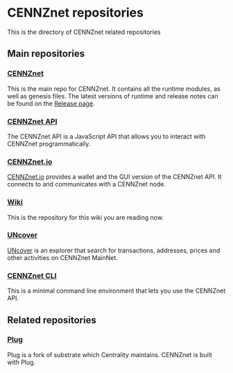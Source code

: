 # CENNZnet repositories

This is the directory of CENNZnet related repositories

## Main repositories

### [CENNZnet](https://github.com/cennznet/cennznet)

This is the main repo for CENNZnet. It contains all the runtime modules, as well as genesis files.
The latest versions of runtime and release notes can be found on the [Release page](https://github.com/cennznet/cennznet/releases).

### [CENNZnet API](https://github.com/cennznet/api.js)

The CENNZnet API is a JavaScript API that allows you to interact with CENNZnet programmatically.


### [CENNZnet.io](https://github.com/cennznet/ui)

[CENNZnet.io](https://cennznet.io/#/) provides a wallet and the GUI version of the CENNZnet API. It connects to and communicates with a CENNZnet node.


### [Wiki](https://github.com/cennznet/wiki)

This is the repository for this wiki you are reading now.

### [UNcover](https://github.com/cennznet/explorer)

[UNcover](https://uncoverexplorer.com/) is an explorer that search for transactions, addresses, prices and other activities on CENNZnet MainNet.

### [CENNZnet CLI](https://github.com/cennznet/cli)

This is a minimal command line environment that lets you use the CENNZnet API.

## Related repositories

### [Plug](https://github.com/plugblockchain/plug-blockchain)

Plug is a fork of substrate which Centrality maintains. CENNZnet is built with Plug. 



